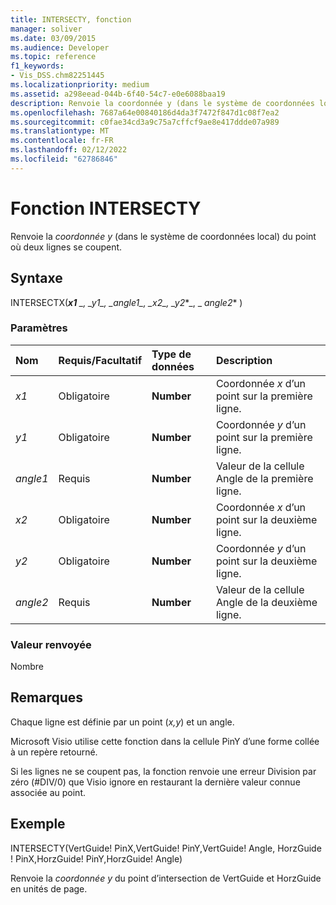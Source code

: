 ```yaml
---
title: INTERSECTY, fonction
manager: soliver
ms.date: 03/09/2015
ms.audience: Developer
ms.topic: reference
f1_keywords:
- Vis_DSS.chm82251445
ms.localizationpriority: medium
ms.assetid: a298eead-044b-6f40-54c7-e0e6088baa19
description: Renvoie la coordonnée y (dans le système de coordonnées local) du point où deux lignes se coupent.
ms.openlocfilehash: 7687a64e00840186d4da3f7472f847d1c08f7ea2
ms.sourcegitcommit: c0fae34cd3a9c75a7cffcf9ae8e417ddde07a989
ms.translationtype: MT
ms.contentlocale: fr-FR
ms.lasthandoff: 02/12/2022
ms.locfileid: "62786846"
---
```

# <a name="intersecty-function"></a>Fonction INTERSECTY

Renvoie la  *coordonnée y*  (dans le système de coordonnées local) du point où deux lignes se coupent. 
  
## <a name="syntax"></a>Syntaxe

INTERSECTX(***x1** _, _*_y1_*_, _*_angle1_*_, _*_x2_*_, _*_y2_*_, _ *_angle2_** ) 
  
### <a name="parameters"></a>Paramètres

|**Nom**|**Requis/Facultatif**|**Type de données**|**Description**|
|:-----|:-----|:-----|:-----|
| _x1_ <br/> |Obligatoire  <br/> |**Number** <br/> |Coordonnée  _x_ d’un point sur la première ligne. |
| _y1_ <br/> |Obligatoire  <br/> |**Number** <br/> |Coordonnée  _y_ d’un point sur la première ligne. |
| _angle1_ <br/> |Requis  <br/> |**Number** <br/> | Valeur de la cellule Angle de la première ligne. |
| _x2_ <br/> |Obligatoire  <br/> |**Number** <br/> |Coordonnée  _x_ d’un point sur la deuxième ligne. |
| _y2_ <br/> |Obligatoire  <br/> |**Number** <br/> |Coordonnée  _y_ d’un point sur la deuxième ligne. |
| _angle2_ <br/> |Requis  <br/> |**Number** <br/> |Valeur de la cellule Angle de la deuxième ligne. |
   
### <a name="return-value"></a>Valeur renvoyée

Nombre
  
## <a name="remarks"></a>Remarques

Chaque ligne est définie par un point (*x,y*) et un angle. 
  
Microsoft Visio utilise cette fonction dans la cellule PinY d’une forme collée à un repère retourné. 
  
Si les lignes ne se coupent pas, la fonction renvoie une erreur Division par zéro (#DIV/0) que Visio ignore en restaurant la dernière valeur connue associée au point. 
  
## <a name="example"></a>Exemple

INTERSECTY(VertGuide! PinX,VertGuide! PinY,VertGuide! Angle, HorzGuide ! PinX,HorzGuide! PinY,HorzGuide! Angle) 
  
Renvoie la  *coordonnée y*  du point d’intersection de VertGuide et HorzGuide en unités de page. 
  

